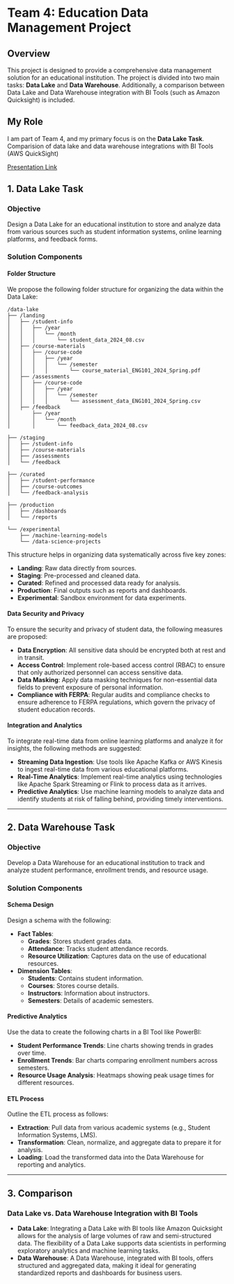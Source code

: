 # **Team 4: Education Data Management Project**

## **Overview**

This project is designed to provide a comprehensive data management solution for an educational institution. The project is divided into two main tasks: **Data Lake** and **Data Warehouse**. Additionally, a comparison between Data Lake and Data Warehouse integration with BI Tools (such as Amazon Quicksight) is included.

## **My Role**

I am part of Team 4, and my primary focus is on the **Data Lake Task**. Comparision of data lake and data warehouse integrations with BI Tools (AWS QuickSight)

[Presentation Link](https://www.canva.com/design/DAGOqd4tBQw/ZBTKYfBIxBl9juR5C7pfJA/edit?utm_content=DAGOqd4tBQw&utm_campaign=designshare&utm_medium=link2&utm_source=sharebutton)


## **1. Data Lake Task**

### **Objective**

Design a Data Lake for an educational institution to store and analyze data from various sources such as student information systems, online learning platforms, and feedback forms.

### **Solution Components**

#### **Folder Structure**

We propose the following folder structure for organizing the data within the Data Lake:

```
/data-lake
├── /landing
│   ├── /student-info
│   │   ├── /year
│   │   │   └── /month
│   │   │       └── student_data_2024_08.csv
│   ├── /course-materials
│   │   ├── /course-code
│   │   │   ├── /year
│   │   │   │   └── /semester
│   │   │   │       └── course_material_ENG101_2024_Spring.pdf
│   ├── /assessments
│   │   ├── /course-code
│   │   │   ├── /year
│   │   │   │   └── /semester
│   │   │   │       └── assessment_data_ENG101_2024_Spring.csv
│   ├── /feedback
│       ├── /year
│       │   └── /month
│       │       └── feedback_data_2024_08.csv

├── /staging
│   ├── /student-info
│   ├── /course-materials
│   ├── /assessments
│   └── /feedback

├── /curated
│   ├── /student-performance
│   ├── /course-outcomes
│   └── /feedback-analysis

├── /production
│   ├── /dashboards
│   └── /reports

└── /experimental
    ├── /machine-learning-models
    └── /data-science-projects
```

This structure helps in organizing data systematically across five key zones:

- **Landing**: Raw data directly from sources.
- **Staging**: Pre-processed and cleaned data.
- **Curated**: Refined and processed data ready for analysis.
- **Production**: Final outputs such as reports and dashboards.
- **Experimental**: Sandbox environment for data experiments.

#### **Data Security and Privacy**

To ensure the security and privacy of student data, the following measures are proposed:

- **Data Encryption**: All sensitive data should be encrypted both at rest and in transit.
- **Access Control**: Implement role-based access control (RBAC) to ensure that only authorized personnel can access sensitive data.
- **Data Masking**: Apply data masking techniques for non-essential data fields to prevent exposure of personal information.
- **Compliance with FERPA**: Regular audits and compliance checks to ensure adherence to FERPA regulations, which govern the privacy of student education records.

#### **Integration and Analytics**

To integrate real-time data from online learning platforms and analyze it for insights, the following methods are suggested:

- **Streaming Data Ingestion**: Use tools like Apache Kafka or AWS Kinesis to ingest real-time data from various educational platforms.
- **Real-Time Analytics**: Implement real-time analytics using technologies like Apache Spark Streaming or Flink to process data as it arrives.
- **Predictive Analytics**: Use machine learning models to analyze data and identify students at risk of falling behind, providing timely interventions.

---

## **2. Data Warehouse Task**

### **Objective**

Develop a Data Warehouse for an educational institution to track and analyze student performance, enrollment trends, and resource usage.

### **Solution Components**

#### **Schema Design**

Design a schema with the following:

- **Fact Tables**:
  - **Grades**: Stores student grades data.
  - **Attendance**: Tracks student attendance records.
  - **Resource Utilization**: Captures data on the use of educational resources.
- **Dimension Tables**:
  - **Students**: Contains student information.
  - **Courses**: Stores course details.
  - **Instructors**: Information about instructors.
  - **Semesters**: Details of academic semesters.

#### **Predictive Analytics**

Use the data to create the following charts in a BI Tool like PowerBI:

- **Student Performance Trends**: Line charts showing trends in grades over time.
- **Enrollment Trends**: Bar charts comparing enrollment numbers across semesters.
- **Resource Usage Analysis**: Heatmaps showing peak usage times for different resources.

#### **ETL Process**

Outline the ETL process as follows:

- **Extraction**: Pull data from various academic systems (e.g., Student Information Systems, LMS).
- **Transformation**: Clean, normalize, and aggregate data to prepare it for analysis.
- **Loading**: Load the transformed data into the Data Warehouse for reporting and analytics.

---

## **3. Comparison**

### **Data Lake vs. Data Warehouse Integration with BI Tools**

- **Data Lake**: Integrating a Data Lake with BI tools like Amazon Quicksight allows for the analysis of large volumes of raw and semi-structured data. The flexibility of a Data Lake supports data scientists in performing exploratory analytics and machine learning tasks.
- **Data Warehouse**: A Data Warehouse, integrated with BI tools, offers structured and aggregated data, making it ideal for generating standardized reports and dashboards for business users.
